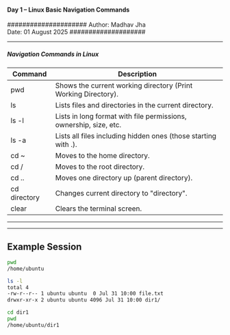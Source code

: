 ####  Day 1 – Linux Basic Navigation Commands
#####################
Author: Madhav Jha  
Date: 01 August 2025
####################

-------------------

#####  Navigation Commands in Linux

| Command         | Description |
|-----------------|-------------|
| pwd           | Shows the current working directory (Print Working Directory). |
| ls            | Lists files and directories in the current directory. |
| ls -l         | Lists in long format with file permissions, ownership, size, etc. |
| ls -a         | Lists all files including hidden ones (those starting with .). |
| cd ~          | Moves to the home directory. |
| cd /          | Moves to the root directory. |
| cd ..         | Moves one directory up (parent directory). |
| cd directory  | Changes current directory to "directory". |
| clear         | Clears the terminal screen. |

--------------------------
___
##  Example Session

```bash
pwd
/home/ubuntu

ls -l
total 4
-rw-r--r-- 1 ubuntu ubuntu  0 Jul 31 10:00 file.txt
drwxr-xr-x 2 ubuntu ubuntu 4096 Jul 31 10:00 dir1/

cd dir1
pwd
/home/ubuntu/dir1


